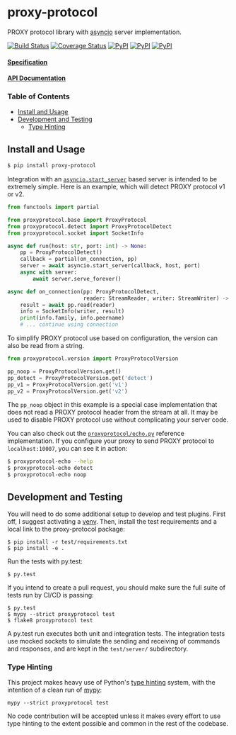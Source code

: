 proxy-protocol
==============

PROXY protocol library with [asyncio][2] server implementation.

[![Build Status](https://travis-ci.com/icgood/proxy-protocol.svg?branch=master)](https://travis-ci.com/icgood/proxy-protocol)
[![Coverage Status](https://coveralls.io/repos/icgood/proxy-protocol/badge.svg)](https://coveralls.io/r/icgood/proxy-protocol)
[![PyPI](https://img.shields.io/pypi/v/proxy-protocol.svg)](https://pypi.python.org/pypi/proxy-protocol)
[![PyPI](https://img.shields.io/pypi/pyversions/proxy-protocol.svg)](https://pypi.python.org/pypi/proxy-protocol)
[![PyPI](https://img.shields.io/pypi/l/proxy-protocol.svg)](https://pypi.python.org/pypi/proxy-protocol)

#### [Specification](https://www.haproxy.org/download/1.8/doc/proxy-protocol.txt)
#### [API Documentation](http://icgood.github.io/proxy-protocol/)

### Table of Contents

* [Install and Usage](#install-and-usage)
* [Development and Testing](#development-and-testing)
  * [Type Hinting](#type-hinting)

## Install and Usage

```bash
$ pip install proxy-protocol
```

Integration with an [`asyncio.start_server`][3] based server is intended to be
extremely simple. Here is an example, which will detect PROXY protocol v1 or
v2.

```python
from functools import partial

from proxyprotocol.base import ProxyProtocol
from proxyprotocol.detect import ProxyProtocolDetect
from proxyprotocol.socket import SocketInfo

async def run(host: str, port: int) -> None:
    pp = ProxyProtocolDetect()
    callback = partial(on_connection, pp)
    server = await asyncio.start_server(callback, host, port)
    async with server:
        await server.serve_forever()

async def on_connection(pp: ProxyProtocolDetect,
                        reader: StreamReader, writer: StreamWriter) -> None:
    result = await pp.read(reader)
    info = SocketInfo(writer, result)
    print(info.family, info.peername)
    # ... continue using connection
```

To simplify PROXY protocol use based on configuration, the version can also be
read from a string.

```python
from proxyprotocol.version import ProxyProtocolVersion

pp_noop = ProxyProtocolVersion.get()
pp_detect = ProxyProtocolVersion.get('detect')
pp_v1 = ProxyProtocolVersion.get('v1')
pp_v2 = ProxyProtocolVersion.get('v2')
```

The `pp_noop` object in this example is a special case implementation that does
not read a PROXY protocol header from the stream at all. It may be used to
disable PROXY protocol use without complicating your server code.

You can also check out the [`proxyprotocol/echo.py`][4] reference
implementation. If you configure your proxy to send PROXY protocol to
`localhost:10007`, you can see it in action:

```bash
$ proxyprotocol-echo --help
$ proxyprotocol-echo detect
$ proxyprotocol-echo noop
```

## Development and Testing

You will need to do some additional setup to develop and test plugins. First
off, I suggest activating a [venv][5]. Then, install the test requirements and
a local link to the proxy-protocol package:

```
$ pip install -r test/requirements.txt
$ pip install -e .
```

Run the tests with py.test:

```
$ py.test
```

If you intend to create a pull request, you should make sure the full suite of
tests run by CI/CD is passing:

```
$ py.test
$ mypy --strict proxyprotocol test
$ flake8 proxyprotocol test
```

A py.test run executes both unit and integration tests. The integration tests
use mocked sockets to simulate the sending and receiving of commands and
responses, and are kept in the `test/server/` subdirectory.

### Type Hinting

This project makes heavy use of Python's [type hinting][6] system, with the
intention of a clean run of [mypy][7]:

```
mypy --strict proxyprotocol test
```

No code contribution will be accepted unless it makes every effort to use type
hinting to the extent possible and common in the rest of the codebase.

[2]: https://docs.python.org/3/library/asyncio.html
[3]: https://docs.python.org/3/library/asyncio-stream.html#asyncio.start_server
[4]: https://github.com/icgood/proxy-protocol/blob/master/proxyprotocol/echo.py
[5]: https://docs.python.org/3/library/venv.html
[6]: https://www.python.org/dev/peps/pep-0484/
[7]: http://mypy-lang.org/

